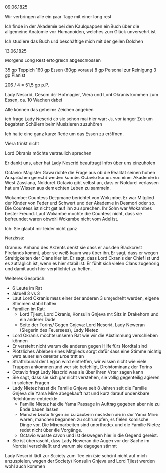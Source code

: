 09.06.1825

Wir verbringen alle ein paar Tage mit einer long rest

Ich finde in der Akademie bei den Kaulquappen ein Buch über die allgemeine Anatomie von Humanoiden, welches zum Glück unversehrt ist

Ich studiere das Buch und beschäftige mich mit den geilen Dolchen

13.06.1825

Morgens Long Rest erfolgreich abgeschlossen

35 gp Teppich
160 gp Essen (80gp voraus)
8 gp Personal zur Reinigung
3 gp Pianist

206 / 4 = 51,5 gp p.P.

Lady Nescrid, Cesom der Hofmagier, Viera und Lord Okranis kommen zum Essen, ca. 10 Wachen dabei

Alle können das geheime Zeichen angeben

Ich frage Lady Nescrid ob sie schon mal hier war: Ja, vor langer Zeit um begabten Schülern beim Musizieren zuzuhören

Ich halte eine ganz kurze Rede um das Essen zu eröffnen.

Viera trinkt nicht

Lord Okranis möchte vertraulich sprechen

Er dankt uns, aber hat Lady Nescrid beauftragt Infos über uns einzuholen

Octavio: Magister Gawa richte die Frage aus ob die Realität seinen hohen Ansprüchen gerecht werden konnte. Octavio kommt von einer Akademie in West Zasslana, Noldurel. Octavio gibt selbst an, dass er Noldurel verlassen hat um Wissen aus dem echten Leben zu sammeln.

Wokambe: Countess Deepmane berichtet von Wokambe. Er war Mitglied der Kinder von Feder und Schwert und der Akademie in Desmori oder so. Die Countess ist nicht gut auf ihn zu sprechen. Ihr Sohn war Wokambes bester Freund. Laut Wokambe mochte die Countess nicht, dass sie befreundet waren obwohl Wokambe nicht vom Adel ist.

Ich: Sie glaubt mir leider nicht ganz

Narzissa: 

Gramus: Anhand des Akzents denkt sie dass er aus den Blackcrest Firelands kommt, aber sie weiß kaum was über ihn. Er sagt, dass er wegen Streitigkeiten der Clans hier ist. Er sagt, dass Lord Okranis der Chief ist und es zuträglich ist, wenn es hier stabil ist. Er fühlt sich vielen Clans zugehörig und damit auch hier verpflichtet zu helfen.


Weiteres Gespräch:
- 6 Leute im Rat
- aktuell 3 vs 3
- Laut Lord Okranis muss einer der anderen 3 umgedreht werden, eigene Stimmen stabil halten
- Familien im Rat:
	- Lord Tjiest, Lord Okranis, Konsulin Gnjeva mit Sitz in Drakehorn und ein anderer Dude
	- Seite der Torins/ Gegen Gnjeva: Lord Nescrid, Lady Neweran (Siegerin des Feuersees), Lady Nietez 
- Lord Okranis möchte unseren Rat wie wir die Abstimmung verschieben können
- Er versteht nicht warum die anderen gegen Hilfe fürs Nordtal sind
- Plötzliches Ableben eines Mitglieds sorgt dafür dass eine Stimme nichtig wird außer ein direkter Erbe tritt an
- Straftribunal der Legion wird eintreffen, wir wissen nicht wie viele Truppen ankommen und wer sie befehligt, Drohdominanz der Torins
- Octavio fragt Lady Nescrid was sie über ihren Vater sagen kann
- Sie sagt, dass sie sich gar nicht verstehen, sie völlig gegenteilig agieren in solchen Fragen
- Lady Nietez hasst die Familie Gnjeva seit 8 Jahren seit die Familie Gnjeva die Yama Mine abegekauft hat und kurz darauf undenkbare Reichtümer entdeckte
	- Familie Nietez hat die Yama Passage in Auftrag gegeben aber nie zu Ende bauen lassen
	- Manche Leute fingen an zu zaubern nachdem sie in der Yama Mine waren, manchen begannen zu schrumpfen, es fielen komische Dinge vor. Die Minenarbeiten sind unorthodox und die Familie Nietez redet nicht über die Vorgänge.
	- Octavio wusste davon und ist deswegen hier in die Gegend gereist.
- Sie ist überrascht, dass Lady Neweran die Augen vor der Sache im Nordtal verschließt und warum sie dagegen stimmt


Lady Nescrid lädt zur Society zum Tee ein (sie scheint nicht auf mich anzuspielen, wegen der Society)
Konsulin Gnjeva und Lord Tjiest werden wohl auch kommen
